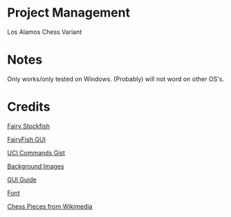 # Project Management
Los Alamos Chess Variant

# Notes
Only works/only tested on Windows. (Probably) will not word on other OS's. 

# Credits
[Fairy Stockfish](https://github.com/fairy-stockfish/Fairy-Stockfish)

[FairyFish GUI](https://github.com/fairy-stockfish/FairyFishGUI)

[UCI Commands Gist](https://gist.github.com/DOBRO/2592c6dad754ba67e6dcaec8c90165bf)

[Background Images](https://www.chess.com/terms/chess-background)

[GUI Guide](https://github.com/baraltech/Menu-System-PyGame)

[Font](https://fonts.google.com/specimen/Ruwudu?preview.text=Mini%20Chess&preview.text_type=custom)

[Chess Pieces from Wikimedia](https://commons.wikimedia.org/wiki/File:Chess_klt45.svg)